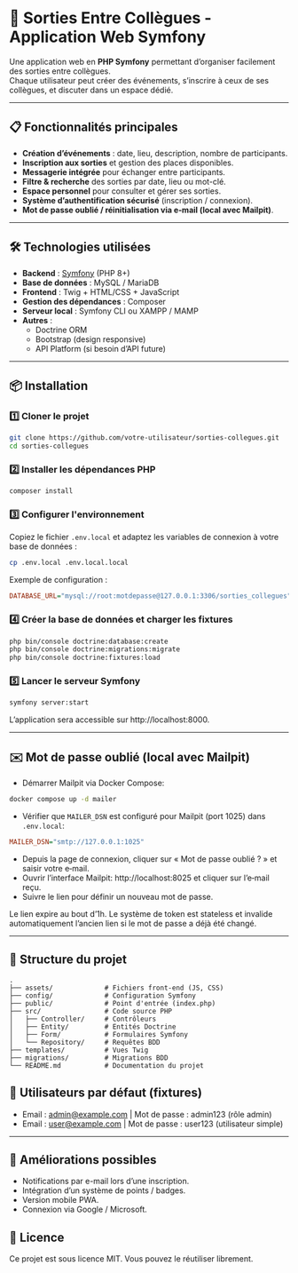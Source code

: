# 🚀 Sorties Entre Collègues - Application Web Symfony

Une application web en **PHP Symfony** permettant d’organiser facilement des sorties entre collègues.  
Chaque utilisateur peut créer des événements, s’inscrire à ceux de ses collègues, et discuter dans un espace dédié.

---

## 📋 Fonctionnalités principales

- **Création d’événements** : date, lieu, description, nombre de participants.
- **Inscription aux sorties** et gestion des places disponibles.
- **Messagerie intégrée** pour échanger entre participants.
- **Filtre & recherche** des sorties par date, lieu ou mot-clé.
- **Espace personnel** pour consulter et gérer ses sorties.
- **Système d’authentification sécurisé** (inscription / connexion).
- **Mot de passe oublié / réinitialisation via e‑mail (local avec Mailpit)**.

---

## 🛠️ Technologies utilisées

- **Backend** : [Symfony](https://symfony.com/) (PHP 8+)
- **Base de données** : MySQL / MariaDB
- **Frontend** : Twig + HTML/CSS + JavaScript
- **Gestion des dépendances** : Composer
- **Serveur local** : Symfony CLI ou XAMPP / MAMP
- **Autres** :
    - Doctrine ORM
    - Bootstrap (design responsive)
    - API Platform (si besoin d’API future)

---

## 📦 Installation

### 1️⃣ Cloner le projet
```bash
git clone https://github.com/votre-utilisateur/sorties-collegues.git
cd sorties-collegues
```

### 2️⃣ Installer les dépendances PHP
```bash
composer install
```

### 3️⃣ Configurer l'environnement
Copiez le fichier `.env.local` et adaptez les variables de connexion à votre base de données :

```bash
cp .env.local .env.local.local
```

Exemple de configuration :

```ini
DATABASE_URL="mysql://root:motdepasse@127.0.0.1:3306/sorties_collegues"
```

### 4️⃣ Créer la base de données et charger les fixtures
```bash
php bin/console doctrine:database:create
php bin/console doctrine:migrations:migrate
php bin/console doctrine:fixtures:load
```

### 5️⃣ Lancer le serveur Symfony
```bash
symfony server:start
```
L’application sera accessible sur http://localhost:8000.

---

## ✉️ Mot de passe oublié (local avec Mailpit)

- Démarrer Mailpit via Docker Compose:
```bash
docker compose up -d mailer
```
- Vérifier que `MAILER_DSN` est configuré pour Mailpit (port 1025) dans `.env.local`:
```ini
MAILER_DSN="smtp://127.0.0.1:1025"
```
- Depuis la page de connexion, cliquer sur « Mot de passe oublié ? » et saisir votre e‑mail.
- Ouvrir l’interface Mailpit: http://localhost:8025 et cliquer sur l’e‑mail reçu.
- Suivre le lien pour définir un nouveau mot de passe.

Le lien expire au bout d’1h. Le système de token est stateless et invalide automatiquement l’ancien lien si le mot de passe a déjà été changé.

---

## 📂 Structure du projet
```
.
├── assets/             # Fichiers front-end (JS, CSS)
├── config/             # Configuration Symfony
├── public/             # Point d'entrée (index.php)
├── src/                # Code source PHP
│   ├── Controller/     # Contrôleurs
│   ├── Entity/         # Entités Doctrine
│   ├── Form/           # Formulaires Symfony
│   └── Repository/     # Requêtes BDD
├── templates/          # Vues Twig
├── migrations/         # Migrations BDD
└── README.md           # Documentation du projet
```

## 👤 Utilisateurs par défaut (fixtures)
- Email : admin@example.com | Mot de passe : admin123 (rôle admin)
- Email : user@example.com | Mot de passe : user123 (utilisateur simple)

---

## 📌 Améliorations possibles
- Notifications par e-mail lors d’une inscription.
- Intégration d’un système de points / badges.
- Version mobile PWA.
- Connexion via Google / Microsoft.

## 📜 Licence
Ce projet est sous licence MIT. Vous pouvez le réutiliser librement.
